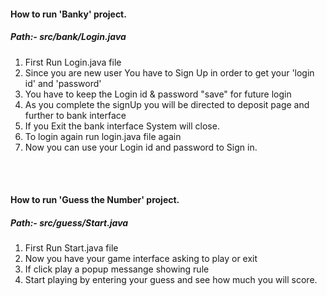 <h4>How to run 'Banky' project.</h4>
<h5>Path:-  src/bank/Login.java</h5>
<ol>
  <li>First Run Login.java file</li>  
  <li>Since you are new user You have to Sign Up in order to get your 'login id' and 'password'</li>
  <li>You have to keep the Login id & password "save" for future login</li>
  <li>As you complete the signUp you will be directed to deposit page and further to bank interface</li>
  <li>If you Exit the bank interface System will close.</li>
  <li>To login again run login.java file again</li>
  <li>Now you can use your Login id and password to Sign in.</li>
</ol>
<br><br>

<h4>How to run 'Guess the Number' project.</h4>
<h5>Path:- src/guess/Start.java</h5>
<ol>
  <li>First Run Start.java file</li>  
  <li>Now you have your game interface asking to play or exit</li>
  <li>If click play a popup messange showing rule</li>
  <li>Start playing by entering your guess and see how much you will score.</li>
</ol>



